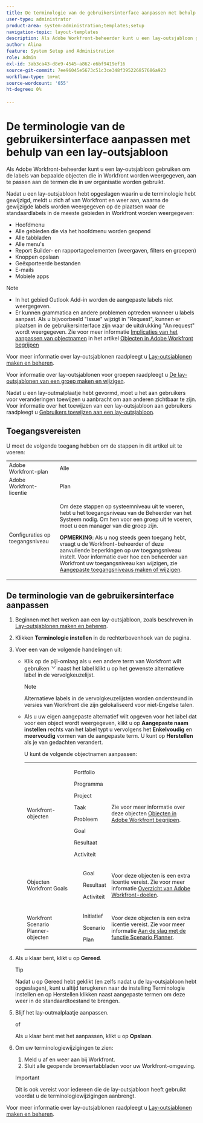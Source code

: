 ```yaml
---
title: De terminologie van de gebruikersinterface aanpassen met behulp van een lay-outsjabloon
user-type: administrator
product-area: system-administration;templates;setup
navigation-topic: layout-templates
description: Als Adobe Workfront-beheerder kunt u een lay-outsjabloon gebruiken om de labels van bepaalde objecten die in Workfront worden weergegeven, aan te passen aan de termen die in uw organisatie worden gebruikt.
author: Alina
feature: System Setup and Administration
role: Admin
exl-id: 3ab3ca43-d8e9-4545-a862-e6bf9419ef16
source-git-commit: 7ee96045e5673c51c3ce348f395226857686a923
workflow-type: tm+mt
source-wordcount: '655'
ht-degree: 0%

---
```


# De terminologie van de gebruikersinterface aanpassen met behulp van een lay-outsjabloon

Als Adobe Workfront-beheerder kunt u een lay-outsjabloon gebruiken om de labels van bepaalde objecten die in Workfront worden weergegeven, aan te passen aan de termen die in uw organisatie worden gebruikt.

Nadat u een lay-outsjabloon hebt opgeslagen waarin u de terminologie hebt gewijzigd, meldt u zich af van Workfront en weer aan, waarna de gewijzigde labels worden weergegeven op de plaatsen waar de standaardlabels in de meeste gebieden in Workfront worden weergegeven:

* Hoofdmenu
* Alle gebieden die via het hoofdmenu worden geopend
* Alle tabbladen
* Alle menu&#39;s
* Report Builder- en rapportageelementen (weergaven, filters en groepen)
* Knoppen opslaan
* Geëxporteerde bestanden
* E-mails
* Mobiele apps

>[!NOTE]
>
>* In het gebied Outlook Add-in worden de aangepaste labels niet weergegeven.
>* Er kunnen grammatica en andere problemen optreden wanneer u labels aanpast. Als u bijvoorbeeld &quot;Issue&quot; wijzigt in &quot;Request&quot;, kunnen er plaatsen in de gebruikersinterface zijn waar de uitdrukking &quot;An request&quot; wordt weergegeven. Zie voor meer informatie [Implicaties van het aanpassen van objectnamen](../../../workfront-basics/navigate-workfront/workfront-navigation/understand-objects.md#implications-of-customizing-object-names) in het artikel [Objecten in Adobe Workfront begrijpen](../../../workfront-basics/navigate-workfront/workfront-navigation/understand-objects.md)
>

Voor meer informatie over lay-outsjablonen raadpleegt u [Lay-outsjablonen maken en beheren](../../../administration-and-setup/customize-workfront/use-layout-templates/create-and-manage-layout-templates.md).

Voor informatie over lay-outsjablonen voor groepen raadpleegt u [De lay-outsjablonen van een groep maken en wijzigen](../../../administration-and-setup/manage-groups/work-with-group-objects/create-and-modify-a-groups-layout-templates.md).

Nadat u een lay-outmalplaatje hebt gevormd, moet u het aan gebruikers voor veranderingen toewijzen u aanbracht om aan anderen zichtbaar te zijn. Voor informatie over het toewijzen van een lay-outsjabloon aan gebruikers raadpleegt u [Gebruikers toewijzen aan een lay-outsjabloon](../use-layout-templates/assign-users-to-layout-template.md).

## Toegangsvereisten

U moet de volgende toegang hebben om de stappen in dit artikel uit te voeren:

<table style="table-layout:auto"> 
 <col> 
 <col> 
 <tbody> 
  <tr> 
   <td role="rowheader">Adobe Workfront-plan</td> 
   <td>Alle</td> 
  </tr> 
  <tr> 
   <td role="rowheader">Adobe Workfront-licentie</td> 
   <td>Plan</td> 
  </tr> 
  <tr> 
   <td role="rowheader">Configuraties op toegangsniveau</td> 
   <td> <p>Om deze stappen op systeemniveau uit te voeren, hebt u het toegangsniveau van de Beheerder van het Systeem nodig.
Om hen voor een groep uit te voeren, moet u een manager van die groep zijn.</p> <p><b>OPMERKING</b>: Als u nog steeds geen toegang hebt, vraagt u de Workfront-beheerder of deze aanvullende beperkingen op uw toegangsniveau instelt. Voor informatie over hoe een beheerder van Workfront uw toegangsniveau kan wijzigen, zie <a href="../../../administration-and-setup/add-users/configure-and-grant-access/create-modify-access-levels.md" class="MCXref xref">Aangepaste toegangsniveaus maken of wijzigen</a>.</p> </td> 
  </tr> 
 </tbody> 
</table>

## De terminologie van de gebruikersinterface aanpassen

1. Beginnen met het werken aan een lay-outsjabloon, zoals beschreven in [Lay-outsjablonen maken en beheren](../../../administration-and-setup/customize-workfront/use-layout-templates/create-and-manage-layout-templates.md).
1. Klikken **Terminologie instellen** in de rechterbovenhoek van de pagina.
1. Voer een van de volgende handelingen uit:

   * Klik op de pijl-omlaag als u een andere term van Workfront wilt gebruiken  ![](assets/dropdown-arrow.png) naast het label klikt u op het gewenste alternatieve label in de vervolgkeuzelijst.

     >[!NOTE]
     >
     >Alternatieve labels in de vervolgkeuzelijsten worden ondersteund in versies van Workfront die zijn gelokaliseerd voor niet-Engelse talen.

   * Als u uw eigen aangepaste alternatief wilt opgeven voor het label dat voor een object wordt weergegeven, klikt u op **Aangepaste naam instellen** rechts van het label typt u vervolgens het **Enkelvoudig** en **meervoudig** vormen van de aangepaste term. U kunt op **Herstellen** als je van gedachten verandert.

     U kunt de volgende objectnamen aanpassen:

     <table style="table-layout:auto">
      <col>
      <col>
      <col>
      <tbody>
       <tr>
        <td role="rowheader"><p>Workfront-objecten</p></td>
        <td>
          <p>Portfolio</p>
          <p>Programma</p>
          <p>Project</p>
          <p>Taak</p>
          <p>Probleem</p>
          <p>Goal</p>
          <p>Resultaat</p>
          <p>Activiteit</p>
         </ul></td>
        <td><p>Zie voor meer informatie over deze objecten <a href="../../../workfront-basics/navigate-workfront/workfront-navigation/understand-objects.md" class="MCXref xref">Objecten in Adobe Workfront begrijpen</a>.</p></td>
       </tr>
       <tr>
        <td role="rowheader"><p>Objecten Workfront Goals</p></td>
        <td>
         <ul>
          <p>Goal</p>
          <p>Resultaat</p>
          <p>Activiteit</p>
         </ul></td>
        <td><p>Voor deze objecten is een extra licentie vereist. Zie voor meer informatie <a href="../../../workfront-goals/goal-management/wf-goals-overview.md" class="MCXref xref">Overzicht van Adobe Workfront-doelen</a>.</p></td>
       </tr>
       <tr data-mc-conditions="">
        <td role="rowheader"><p>Workfront Scenario Planner-objecten</p></td>
        <td>
         <ul>
          <p>Initiatief</p>
          <p>Scenario</p>
          <p>Plan </p>
         </ul></td>
        <td><p>Voor deze objecten is een extra licentie vereist. Zie voor meer informatie <a href="../../../scenario-planner/get-started-with-scenario-planning.md" class="MCXref xref">Aan de slag met de functie Scenario Planner</a>.</p></td>
       </tr>
      </tbody>
     </table>

1. Als u klaar bent, klikt u op **Gereed**.

   >[!TIP]
   >
   >Nadat u op Gereed hebt geklikt (en zelfs nadat u de lay-outsjabloon hebt opgeslagen), kunt u altijd terugkeren naar de instelling Terminologie instellen en op Herstellen klikken naast aangepaste termen om deze weer in de standaardtoestand te brengen.

1. Blijf het lay-outmalplaatje aanpassen.

   of

   Als u klaar bent met het aanpassen, klikt u op **Opslaan**.

1. Om uw terminologiewijzigingen te zien:

   1. Meld u af en weer aan bij Workfront.
   1. Sluit alle geopende browsertabbladen voor uw Workfront-omgeving.

   >[!IMPORTANT]
   >
   >Dit is ook vereist voor iedereen die de lay-outsjabloon heeft gebruikt voordat u de terminologiewijzigingen aanbrengt.

Voor meer informatie over lay-outsjablonen raadpleegt u [Lay-outsjablonen maken en beheren](../../../administration-and-setup/customize-workfront/use-layout-templates/create-and-manage-layout-templates.md).
